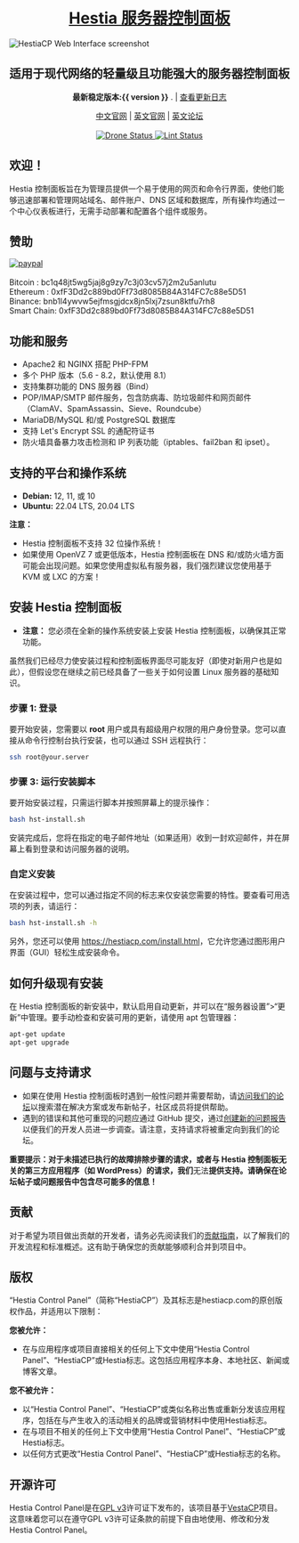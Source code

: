 <h1 align="center"><a href="https://www.hestiacp.com/">Hestia 服务器控制面板</a></h1>

![HestiaCP Web Interface screenshot](https://hestiamb.org/520.png)

<h2 align="center">适用于现代网络的轻量级且功能强大的服务器控制面板</h2>

<p align="center"><strong>最新稳定版本:{{ version }}</strong> . | <a href="docs/changelog.md">查看更新日志</a></p>

<p align="center">
	<a href="https://hestiamb.org">中文官网</a> |
	<a href="https://hestiacp.com">英文官网</a> |
	<a href="https://forum.hestiacp.com">英文论坛</a>
	<br/><br/>
	<a href="https://drone.hestiacp.com/hestiacp/hestiacp">
		<img src="https://drone.hestiacp.com/api/badges/hestiacp/hestiacp/status.svg?ref=refs/heads/main" alt="Drone Status"/>
	</a>
	<a href="https://github.com/hestiacp/hestiacp/actions/workflows/lint.yml">
		<img src="https://github.com/hestiacp/hestiacp/actions/workflows/lint.yml/badge.svg" alt="Lint Status"/>
	</a>
</p>

## **欢迎！**

Hestia 控制面板旨在为管理员提供一个易于使用的网页和命令行界面，使他们能够迅速部署和管理网站域名、邮件账户、DNS 区域和数据库，所有操作均通过一个中心仪表板进行，无需手动部署和配置各个组件或服务。

## 赞助

[![paypal](https://www.paypalobjects.com/en_US/i/btn/btn_donateCC_LG.gif)](https://www.paypal.com/cgi-bin/webscr?cmd=_s-xclick&hosted_button_id=ST87LQH2CHGLA)<br /><br />
Bitcoin : bc1q48jt5wg5jaj8g9zy7c3j03cv57j2m2u5anlutu<br>
Ethereum : 0xfF3Dd2c889bd0Ff73d8085B84A314FC7c88e5D51<br>
Binance: bnb1l4ywvw5ejfmsgjdcx8jn5lxj7zsun8ktfu7rh8<br>
Smart Chain: 0xfF3Dd2c889bd0Ff73d8085B84A314FC7c88e5D51<br>

## 功能和服务

- Apache2 和 NGINX 搭配 PHP-FPM
- 多个 PHP 版本（5.6 - 8.2，默认使用 8.1）
- 支持集群功能的 DNS 服务器（Bind）
- POP/IMAP/SMTP 邮件服务，包含防病毒、防垃圾邮件和网页邮件（ClamAV、SpamAssassin、Sieve、Roundcube）
- MariaDB/MySQL 和/或 PostgreSQL 数据库
- 支持 Let's Encrypt SSL 的通配符证书
- 防火墙具备暴力攻击检测和 IP 列表功能（iptables、fail2ban 和 ipset）。

## 支持的平台和操作系统

- **Debian:** 12, 11, 或 10
- **Ubuntu:** 22.04 LTS, 20.04 LTS

**注意：**

- Hestia 控制面板不支持 32 位操作系统！
- 如果使用 OpenVZ 7 或更低版本，Hestia 控制面板在 DNS 和/或防火墙方面可能会出现问题。如果您使用虚拟私有服务器，我们强烈建议您使用基于 KVM 或 LXC 的方案！

## 安装 Hestia 控制面板

- **注意：** 您必须在全新的操作系统安装上安装 Hestia 控制面板，以确保其正常功能。

虽然我们已经尽力使安装过程和控制面板界面尽可能友好（即使对新用户也是如此），但假设您在继续之前已经具备了一些关于如何设置 Linux 服务器的基础知识。

### 步骤 1: 登录

要开始安装，您需要以 **root** 用户或具有超级用户权限的用户身份登录。您可以直接从命令行控制台执行安装，也可以通过 SSH 远程执行：

```bash
ssh root@your.server
```

### 步骤 3: 运行安装脚本

要开始安装过程，只需运行脚本并按照屏幕上的提示操作：

```bash
bash hst-install.sh
```

安装完成后，您将在指定的电子邮件地址（如果适用）收到一封欢迎邮件，并在屏幕上看到登录和访问服务器的说明。

### 自定义安装

在安装过程中，您可以通过指定不同的标志来仅安装您需要的特性。要查看可用选项的列表，请运行：

```bash
bash hst-install.sh -h
```

另外，您还可以使用 <https://hestiacp.com/install.html>，它允许您通过图形用户界面（GUI）轻松生成安装命令。

## 如何升级现有安装

在 Hestia 控制面板的新安装中，默认启用自动更新，并可以在“服务器设置”>“更新”中管理。要手动检查和安装可用的更新，请使用 apt 包管理器：

```bash
apt-get update
apt-get upgrade
```

## 问题与支持请求

- 如果在使用 Hestia 控制面板时遇到一般性问题并需要帮助，请[访问我们的论坛](https://forum.hestiacp.com/)以搜索潜在解决方案或发布新帖子，社区成员将提供帮助。
- 遇到的错误和其他可重现的问题应通过 GitHub 提交，通过[创建新的问题报告](https://github.com/hestiacp/hestiacp/issues)以便我们的开发人员进一步调查。请注意，支持请求将被重定向到我们的论坛。

**重要提示：对于未描述已执行的故障排除步骤的请求，或者与 Hestia 控制面板无关的第三方应用程序（如 WordPress）的请求，我们**无法**提供支持。请确保在论坛帖子或问题报告中包含尽可能多的信息！**

## 贡献

对于希望为项目做出贡献的开发者，请务必先阅读我们的[贡献指南](https://github.com/hestiacp/hestiacp/blob/release/CONTRIBUTING.md)，以了解我们的开发流程和标准概述。这有助于确保您的贡献能够顺利合并到项目中。

## 版权

“Hestia Control Panel”（简称“HestiaCP”）及其标志是hestiacp.com的原创版权作品，并适用以下限制：

**您被允许：**

- 在与应用程序或项目直接相关的任何上下文中使用“Hestia Control Panel”、“HestiaCP”或Hestia标志。这包括应用程序本身、本地社区、新闻或博客文章。

**您不被允许：**

- 以“Hestia Control Panel”、“HestiaCP”或类似名称出售或重新分发该应用程序，包括在与产生收入的活动相关的品牌或营销材料中使用Hestia标志。
- 在与项目不相关的任何上下文中使用“Hestia Control Panel”、“HestiaCP”或Hestia标志。
- 以任何方式更改“Hestia Control Panel”、“HestiaCP”或Hestia标志的名称。

## 开源许可

Hestia Control Panel是在[GPL v3](https://github.com/hestiacp/hestiacp/blob/release/LICENSE)许可证下发布的，该项目基于[VestaCP](https://vestacp.com/)项目。这意味着您可以在遵守GPL v3许可证条款的前提下自由地使用、修改和分发Hestia Control Panel。
